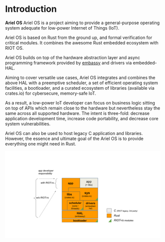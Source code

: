 # Introduction

**Ariel OS** Ariel OS is a project aiming to provide a general-purpose 
operating system adequate for low-power Internet of Things (IoT).

Ariel OS is based on Rust from the ground up, and formal verification for critical modules. 
It combines the awesome Rust embedded ecosystem with RIOT OS.

Ariel OS builds on top of the hardware abstraction layer 
and async programming framework provided by
[embassy](https://github.com/embassy-rs/embassy) and 
drivers via embedded-HAL.

Aiming to cover versatile use cases, Ariel OS integrates and combines 
the above HAL with a preemptive scheduler, 
a set of efficient operating system facilities, a bootloader, 
and a curated ecosystem of libraries (available via crates.io)
for cybersecure, memory-safe IoT. 

As a result, a low-power IoT developer can focus on business logic
sitting on top of APIs which remain close to the hardware but
nevertheless stay the same across all supported hardware.
The intent is three-fold: decrease application development time,
increase code portability, and decrease core system vulnerabilities.

Ariel OS can also be used to host legacy C application and libraries.
However, the essence and ultimate goal of the Ariel OS is to
provide everything one might need in Rust.

![Architecture](figures/ariel-os-arch-diagram1.svg)
